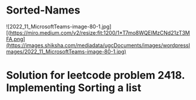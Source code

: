# Sorted-Names


![2022_11_MicrosoftTeams-image-80-1.jpg][(https://miro.medium.com/v2/resize:fit:1200/1*T7mo8WQEIMzCNd21zT3MFA.png](https://images.shiksha.com/mediadata/ugcDocuments/images/wordpressImages/2022_11_MicrosoftTeams-image-80-1.jpg)
# Solution for leetcode  problem 2418. Implementing Sorting a list

